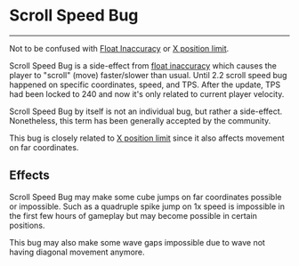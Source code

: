 # Scroll Speed Bug
---

Not to be confused with [Float Inaccuracy](Float-Inaccuracy) or [X position limit](X-Position-Limit).

Scroll Speed Bug is a side-effect from [float inaccuracy](Float-Inaccuracy) which causes the player to "scroll" (move) faster/slower than usual. 
Until 2.2 scroll speed bug happened on specific coordinates, speed, and TPS. After the update, TPS had been locked to 240 and now it's only related to current player velocity.

Scroll Speed Bug by itself is not an individual bug, but rather a side-effect. Nonetheless, this term has been generally accepted by the community.

This bug is closely related to [X position limit](X-Position-Limit) since it also affects movement on far coordinates.

## Effects
Scroll Speed Bug may make some cube jumps on far coordinates possible or impossible. 
Such as a quadruple spike jump on 1x speed is impossible in the first few hours of gameplay but may become possible in certain positions.

This bug may also make some wave gaps impossible due to wave not having diagonal movement anymore.